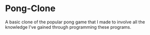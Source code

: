 # Pong-Clone
A basic clone of the popular pong game that I made to involve all the knowledge I've gained through programming these programs.
